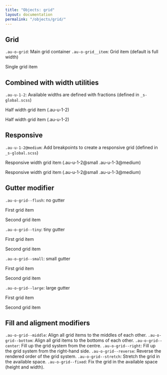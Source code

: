 ```yaml
---
title: "Objects: grid"
layout: documentation
permalink: "/objects/grid/"
---
```


<div class="au-c-content">

## Grid

`.au-o-grid`: Main grid container
`.au-o-grid__item`: Grid item (default is full width)

<div class="au-o-box au-o-box--flush">
  <div class="au-o-grid">
    <div class="au-o-grid__item">
      <div class="au-o-box au-o-box--small au-d-component au-u-text-center">
        <p class="au-u-h4">Single grid item</p>
      </div>
    </div>
  </div>
</div>

## Combined with width utilities

`.au-u-1-2`: Available widths are defined with fractions (defined in `_s-global.scss`)

<div class="au-o-box au-o-box--flush">
  <div class="au-o-grid">
    <div class="au-o-grid__item au-u-1-2">
      <div class="au-o-box au-o-box--small au-d-component au-u-text-center">
        <p class="au-u-h4">Half width grid item (.au-u-1-2)</p>
      </div>
    </div>
    <div class="au-o-grid__item au-u-1-2">
      <div class="au-o-box au-o-box--small au-d-component au-u-text-center">
        <p class="au-u-h4">Half width grid item (.au-u-1-2)</p>
      </div>
    </div>
  </div>
</div>

## Responsive

`.au-u-1-2@medium`: Add breakpoints to create a responsive grid (defined in `_s-global.scss`)

<div class="au-o-box au-o-box--flush">
  <div class="au-o-grid">
    <div class="au-o-grid__item au-u-1-2@small au-u-1-3@medium">
      <div class="au-o-box au-o-box--small au-d-component au-u-text-center">
        <p class="au-u-h5">Responsive width grid item (.au-u-1-2@small .au-u-1-3@medium)</p>
      </div>
    </div>
    <div class="au-o-grid__item au-u-1-2@small au-u-2-3@medium">
      <div class="au-o-box au-o-box--small au-d-component au-u-text-center">
        <p class="au-u-h5">Responsive width grid item (.au-u-1-2@small .au-u-1-3@medium)</p>
      </div>
    </div>
  </div>
</div>

## Gutter modifier

`.au-o-grid--flush`: no gutter

<div class="au-o-box au-o-box--flush">
  <div class="au-o-grid au-o-grid--flush">
    <div class="au-o-grid__item au-u-1-2@small au-u-1-3@medium">
      <div class="au-o-box au-o-box--small au-d-component au-u-text-center">
        <p class="au-u-h5">First grid item</p>
      </div>
    </div>
    <div class="au-o-grid__item au-u-1-2@small au-u-2-3@medium">
      <div class="au-o-box au-o-box--small au-d-component au-u-text-center">
        <p class="au-u-h5">Second grid item</p>
      </div>
    </div>
  </div>
</div>

`.au-o-grid--tiny`: tiny gutter

<div class="au-o-box au-o-box--flush">
  <div class="au-o-grid au-o-grid--tiny">
    <div class="au-o-grid__item au-u-1-2@small au-u-1-3@medium">
      <div class="au-o-box au-o-box--small au-d-component au-u-text-center">
        <p class="au-u-h5">First grid item</p>
      </div>
    </div>
    <div class="au-o-grid__item au-u-1-2@small au-u-2-3@medium">
      <div class="au-o-box au-o-box--small au-d-component au-u-text-center">
        <p class="au-u-h5">Second grid item</p>
      </div>
    </div>
  </div>
</div>

`.au-o-grid--small`: small gutter

<div class="au-o-box au-o-box--flush">
  <div class="au-o-grid au-o-grid--small">
    <div class="au-o-grid__item au-u-1-2@small au-u-1-3@medium">
      <div class="au-o-box au-o-box--small au-d-component au-u-text-center">
        <p class="au-u-h5">First grid item</p>
      </div>
    </div>
    <div class="au-o-grid__item au-u-1-2@small au-u-2-3@medium">
      <div class="au-o-box au-o-box--small au-d-component au-u-text-center">
        <p class="au-u-h5">Second grid item</p>
      </div>
    </div>
  </div>
</div>

`.au-o-grid--large`: large gutter

<div class="au-o-box au-o-box--flush">
  <div class="au-o-grid au-o-grid--large">
    <div class="au-o-grid__item au-u-1-2@small au-u-1-3@medium">
      <div class="au-o-box au-o-box--small au-d-component au-u-text-center">
        <p class="au-u-h5">First grid item</p>
      </div>
    </div>
    <div class="au-o-grid__item au-u-1-2@small au-u-2-3@medium">
      <div class="au-o-box au-o-box--small au-d-component au-u-text-center">
        <p class="au-u-h5">Second grid item</p>
      </div>
    </div>
  </div>
</div>

## Fill and aligment modifiers

`.au-o-grid--middle`: Align all grid items to the middles of each other.
`.au-o-grid--bottom`: Align all grid items to the bottoms of each other.
`.au-o-grid--center`: Fill up the grid system from the centre.
`.au-o-grid--right`:  Fill up the grid system from the right-hand side.
`.au-o-grid--reverse`: Reverse the rendered order of the grid system.
`.au-o-grid--stretch`: Stretch the grid in the available space.
`.au-o-grid--fixed`: Fix the grid in the available space (height and width).

<div>
